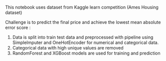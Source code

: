 This notebook uses dataset from Kaggle learn competition (Ames Housing dataset)

Challenge is to predict the final price and achieve the lowest mean absolute error score :

1) Data is split into train test data and preprocessed with pipeline using SimpleImputer and OneHotEncoder for numerical and categorical data. 
2) Categorical data with high unique values are removed
3) RandomForest and XGBoost models are used for training and prediction  